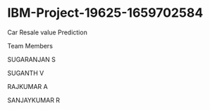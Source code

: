 # IBM-Project-19625-1659702584
Car Resale value Prediction

Team Members

SUGARANJAN S

SUGANTH V

RAJKUMAR A

SANJAYKUMAR R
